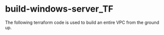 # build-windows-server_TF
The following terraform code is used to build an entire VPC from the ground up.
